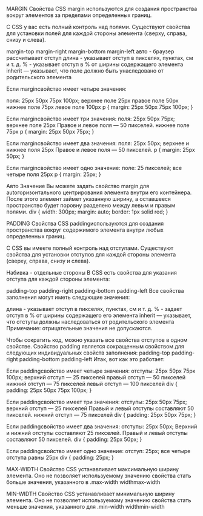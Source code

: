 MARGIN 
Свойства CSS margin используются для создания пространства вокруг элементов за пределами определенных границ.

С CSS у вас есть полный контроль над полями. Существуют свойства для установки полей для каждой стороны элемента (сверху, справа, снизу и слева).

margin-top
margin-right
margin-bottom
margin-left
авто - браузер рассчитывает отступ
длина - указывает отступ в пикселях, пунктах, см и т. д.
% - указывает отступ в % от ширины содержащего элемента
inherit — указывает, что поле должно быть унаследовано от родительского элемента

Если marginсвойство имеет четыре значения:

поля: 25px 50px 75px 100px;
верхнее поле 25px
правое поле 50px
нижнее поле 75px
левое поле 100px
p {
  margin: 25px 50px 75px 100px;
}



Если marginсвойство имеет три значения:
поля: 25px 50px 75px;
верхнее поле 25px
Правое и левое поля — 50 пикселей.
нижнее поле 75px
p {
  margin: 25px 50px 75px;
}




Если marginсвойство имеет два значения:
поля: 25px 50px;
верхнее и нижнее поля 25px
Правое и левое поля — 50 пикселей.
p {
  margin: 25px 50px;
}





Если marginсвойство имеет одно значение:
поле: 25 пикселей;
все четыре поля 25px
p {
  margin: 25px;
}





Авто Значение
Вы можете задать свойство margin для autoгоризонтального центрирования элемента внутри его контейнера.
После этого элемент займет указанную ширину, а оставшееся пространство будет поровну разделено между левым и правым полями.
div {
  width: 300px;
  margin: auto;
  border: 1px solid red;
}







PADDING
Свойства CSS paddingиспользуются для создания пространства вокруг содержимого элемента внутри любых определенных границ.

С CSS вы имеете полный контроль над отступами. Существуют свойства для установки отступов для каждой стороны элемента (сверху, справа, снизу и слева).



Набивка - отдельные стороны
В CSS есть свойства для указания отступа для каждой стороны элемента:

padding-top
padding-right
padding-bottom
padding-left
Все свойства заполнения могут иметь следующие значения:

длина - указывает отступ в пикселях, пунктах, см и т. д.
% - задает отступ в % от ширины содержащего его элемента
inherit — указывает, что отступы должны наследоваться от родительского элемента
Примечание: отрицательные значения не допускаются.





Чтобы сократить код, можно указать все свойства отступов в одном свойстве.
Свойство padding является сокращенным свойством для следующих индивидуальных свойств заполнения:
padding-top
padding-right
padding-bottom
padding-left
Итак, вот как это работает:




Если paddingсвойство имеет четыре значения:
отступы: 25px 50px 75px 100px;
верхний отступ — 25 пикселей
правый отступ — 50 пикселей
нижний отступ — 75 пикселей
левый отступ — 100 пикселей
div {
  padding: 25px 50px 75px 100px;
}





Если paddingсвойство имеет три значения:
отступы: 25px 50px 75px;
верхний отступ — 25 пикселей
Правый и левый отступы составляют 50 пикселей.
нижний отступ — 75 пикселей
div {
  padding: 25px 50px 75px;
}




Если paddingсвойство имеет два значения:
отступы: 25px 50px;
Верхний и нижний отступы составляют 25 пикселей.
Правый и левый отступы составляют 50 пикселей.
div {
  padding: 25px 50px;
}


Если paddingсвойство имеет одно значение:
отступ: 25px;
все четыре отступа равны 25px
div {
  padding: 25px;
}



MAX-WIDTH
Свойство CSS устанавливает максимальную ширину элемента. Оно не позволяет используемому значению свойства стать больше значения, указанного в .max-width widthmax-width


MIN-WIDTH
Свойство CSS устанавливает минимальную ширину элемента. Оно не позволяет используемому значению свойства стать меньше значения, указанного для .min-width widthmin-width